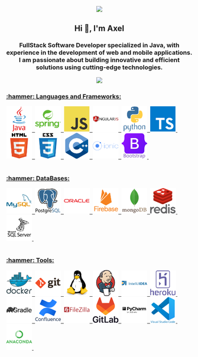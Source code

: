 

<div id="header" align="center">
  <img src="https://media.giphy.com/media/v1.Y2lkPTc5MGI3NjExZTg3YTcyMjMzNzk3ZGViZjNmZDg3N2ZlZjk3ZWQ2MzJjNWM0MjYwMyZlcD12MV9pbnRlcm5hbF9naWZzX2dpZklkJmN0PWc/10zxDv7Hv5RF9C/giphy.gif" width="200"/>
  <h2 align="center">Hi 👋, I'm Axel</h2>
  <h3 align="center">FullStack Software Developer specialized in Java, with experience in the development of web and mobile applications. I am passionate about building innovative and efficient solutions using cutting-edge technologies.</h3>
  <div id="badges" align="center">
    <a href="https://www.linkedin.com/in/axel-cespedes-53ab081b5/" target="_blank">
      <img src="https://img.shields.io/badge/LinkedIn-0A66C2?logo=linkedin&style=for-the-badge"/>
   </div>
   <div align="left">
     <h3>:hammer: Languages and Frameworks:</h3>
     <div>
       <img src="https://github.com/devicons/devicon/blob/master/icons/java/java-original-wordmark.svg" title="JAVA" alt="JAVA" width="70" height="70"/>&nbsp;
       <img src="https://github.com/devicons/devicon/blob/master/icons/spring/spring-original-wordmark.svg" title="SPRING" alt="SPRING" width="70" height="70"/>&nbsp;
       <img src="https://github.com/devicons/devicon/blob/master/icons/javascript/javascript-original.svg" title="JAVASCRIPT" alt="JAVASCRIPT" width="70" height="70"/>&nbsp;
       <img src="https://github.com/devicons/devicon/blob/master/icons/angularjs/angularjs-original-wordmark.svg" title="" alt="" width="70" height="70"/>&nbsp;
       <img src="https://github.com/devicons/devicon/blob/master/icons/python/python-original-wordmark.svg" title="PYTHON" alt="PYTHON" width="70" height="70"/>&nbsp;
       <img src="https://github.com/devicons/devicon/blob/master/icons/typescript/typescript-original.svg" title="" alt="" width="70" height="70"/>&nbsp;
       <img src="https://github.com/devicons/devicon/blob/master/icons/html5/html5-original-wordmark.svg" title="" alt="" width="70" height="70"/>&nbsp;
       <img src="https://github.com/devicons/devicon/blob/master/icons/css3/css3-original-wordmark.svg" title="" alt="" width="70" height="70"/>&nbsp;
       <img src="https://github.com/devicons/devicon/blob/master/icons/cplusplus/cplusplus-original.svg" title="C++" alt="C++" width="70" height="70"/>&nbsp;
       <img src="https://github.com/devicons/devicon/blob/master/icons/ionic/ionic-original-wordmark.svg" title="" alt="" width="70" height="70"/>&nbsp;
       <img src="https://github.com/devicons/devicon/blob/master/icons/bootstrap/bootstrap-original-wordmark.svg" title="" alt="" width="70" height="70"/>&nbsp;
     </div>
     <br>
     <h3>:hammer: DataBases:</h3>
     <div>
       <img src="https://github.com/devicons/devicon/blob/master/icons/mysql/mysql-original-wordmark.svg" title="" alt="" width="70" height="70"/>&nbsp;
       <img src="https://github.com/devicons/devicon/blob/master/icons/postgresql/postgresql-original-wordmark.svg" title="" alt="" width="70" height="70"/>&nbsp;
       <img src="https://github.com/devicons/devicon/blob/master/icons/oracle/oracle-original.svg" title="" alt="" width="70" height="70"/>&nbsp;
       <img src="https://github.com/devicons/devicon/blob/master/icons/firebase/firebase-plain-wordmark.svg" title="" alt="" width="70" height="70"/>&nbsp;
       <img src="https://github.com/devicons/devicon/blob/master/icons/mongodb/mongodb-original-wordmark.svg" title="" alt="" width="70" height="70"/>&nbsp;
       <img src="https://github.com/devicons/devicon/blob/master/icons/redis/redis-original-wordmark.svg" title="" alt="" width="70" height="70"/>&nbsp;
       <img src="https://github.com/devicons/devicon/blob/master/icons/microsoftsqlserver/microsoftsqlserver-plain-wordmark.svg" title="" alt="" width="70" height="70"/>&nbsp;
     </div>
     <br>
     <h3>:hammer: Tools:</h3>
     <div>
       <img src="https://github.com/devicons/devicon/blob/master/icons/docker/docker-original-wordmark.svg" title="" alt="" width="70" height="70"/>&nbsp;
       <img src="https://github.com/devicons/devicon/blob/master/icons/git/git-original-wordmark.svg" title="" alt="" width="70" height="70"/>&nbsp;
       <img src="https://github.com/devicons/devicon/blob/master/icons/linux/linux-original.svg" title="" alt="" width="70" height="70"/>&nbsp;
       <img src="https://github.com/devicons/devicon/blob/master/icons/jenkins/jenkins-original.svg" title="" alt="" width="70" height="70"/>&nbsp;
       <img src="https://github.com/devicons/devicon/blob/master/icons/intellij/intellij-original-wordmark.svg" title="" alt="" width="70" height="70"/>&nbsp;
       <img src="https://github.com/devicons/devicon/blob/master/icons/heroku/heroku-original-wordmark.svg" title="" alt="" width="70" height="70"/>&nbsp;
       <img src="https://github.com/devicons/devicon/blob/master/icons/gradle/gradle-plain-wordmark.svg" title="" alt="" width="70" height="70"/>&nbsp;
       <img src="https://github.com/devicons/devicon/blob/master/icons/confluence/confluence-original-wordmark.svg" title="" alt="" width="70" height="70"/>&nbsp;
       <img src="https://github.com/devicons/devicon/blob/master/icons/filezilla/filezilla-plain-wordmark.svg" title="" alt="" width="70" height="70"/>&nbsp;
       <img src="https://github.com/devicons/devicon/blob/master/icons/gitlab/gitlab-original-wordmark.svg" title="" alt="" width="70" height="70"/>&nbsp;
       <img src="https://github.com/devicons/devicon/blob/master/icons/pycharm/pycharm-original-wordmark.svg" title="" alt="" width="70" height="70"/>&nbsp;
       <img src="https://github.com/devicons/devicon/blob/master/icons/vscode/vscode-original-wordmark.svg" title="" alt="" width="70" height="70"/>&nbsp;
       <img src="https://github.com/devicons/devicon/blob/master/icons/anaconda/anaconda-original-wordmark.svg" title="" alt="" width="70" height="70"/>&nbsp;
     </div>
   </div>
    
</div>
